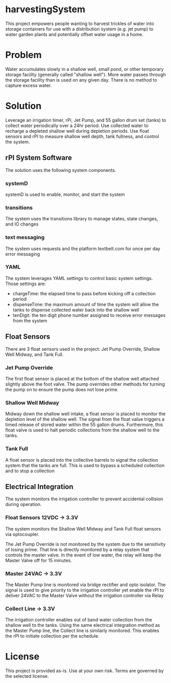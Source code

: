 # harvestingSystem

This project empowers people wanting to harvest trickles of water into storage containers for use with a distribution system (e.g. jet pump) to water garden plants and potentially offset water usage in a home.

# Problem

Water accumulates slowly in a shallow well, small pond, or other temporary storage facility (generally called "shallow well").  More water passes through the storage facility than is used on any given day.  There is no method to capture excess water.

# Solution

Leverage an irrigation timer, rPi, Jet Pump, and 55 gallon drum set (tanks) to collect water periodically over a 24hr period.  Use collected water to recharge a depleted shallow well during depletion periods.  Use float sensors and rPI to measure shallow well depth, tank fullness, and control the system.  

## rPI System Software

The solution uses the following system components.

### systemD

systemD is used to enable, monitor, and start the system

### transitions

The system uses the transitions library to manage states, state changes, and IO changes

### text messaging

The system uses requests and the platform textbelt.com for once per day error messaging

### YAML

The system leverages YAML settings to control basic system settings.  Those settings are:
* chargeTime: the elapsed time to pass before kicking off a collection period
* dispenseTime: the maximum amount of time the system will allow the tanks to dispense collected water back into the shallow well
* tenDigit: the ten digit phone number assigned to receive error messages from the system

## Float Sensors

There are 3 float sensors used in the project: Jet Pump Override, Shallow Well Midway, and Tank Full.

### Jet Pump Override

The first float sensor is placed at the bottom of the shallow well attached slightly above the foot valve.  The pump overrides other methods for turning the pump on to ensure the pump does not lose prime.

### Shallow Well Midway

Midway down the shallow well intake, a float sensor is placed to monitor the depletion level of the shallow well.  The signal from the float value triggers a timed release of stored water within the 55 gallon drums.  Furthermore, this float valve is used to halt periodic collections from the shallow well to the tanks.

### Tank Full

A float sensor is placed into the collective barrels to signal the collection system that the tanks are full.  This is used to bypass a scheduled collection and to stop a collection

## Electrical Integration

The system monitors the irrigation controller to prevent accidental collision during operation.

### Float Sensors 12VDC -> 3.3V

The system monitors the Shallow Well Midway and Tank Full float sensors via optocoupler.

The Jet Pump Override is not monitored by the system due to the sensitivity of losing prime. That line is directly monitored by a relay system that controls the master valve.  In the event of low water, the relay will keep the Master Valve off for 15 minutes.

### Master 24VAC -> 3.3V

The Master Pump line is monitored via bridge rectifier and opto isolator.  The signal is used to give priority to the irrigation controller yet enable the rPI to deliver 24VAC to the Master Valve without the irrigation controller via Relay

### Collect Line -> 3.3V

The irrigation controller enables out of band water collection from the shallow well to the tanks.  Using the same electrical integration method as the Master Pump line, the Collect line is similarly monitored.  This enables the rPI to initiate collection per the schedule.

# License

This project is provided as-is.  Use at your own risk.  Terms are governed by the selected license.
